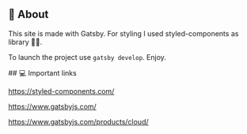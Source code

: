 ## 💫 About

This site is made with Gatsby. For styling I used styled-components as library 💅🏾.

To launch the project use `gatsby develop`. Enjoy.

## 💻 Important links

https://styled-components.com/

https://www.gatsbyjs.com/

https://www.gatsbyjs.com/products/cloud/
